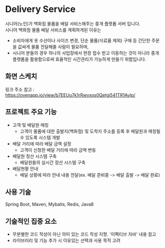 # Delivery Service
시니어(노인)가 백화점 물품을 배달 서비스해주는 중개 플랫폼 서버 입니다.  
시니어 백화점 물품 배달 서비스를 계획하게된 이유는  
- 소비자에게 옷 수선이나 사이즈 변경, 단순 물품(식료품 제외) 구매 등 간단한 주문을 값싸게 물품 전달해줄 사람이 필요하며,  
- 시니어 분들의 경우 하나의 사업장에서 현장 접수 받고 이동하는 것이 아니라 중개 플랫폼을 활용함으로써 효율적인 시간관리가 가능하게 만들기 위함입니다.  
## 화면 스케치
링크 주소 참고 : https://ovenapp.io/view/b7EEUu7k1rRwvxos0Qetgi541TR1AyIp/
## 프로젝트 주요 기능
- 고객 및 배달원 매칭
  - 고객이 물품에 대한 출발지(백화점) 및 도착지 주소를 등록 후 배달원과 매칭될 수 있도록 시스템 개발
- 배달 거리에 따라 배달 금액 설정
  - 고객이 신청한 배달 거리에 따라 금액 변동
- 배달원 정산 시스템 구축
  - 배달원들의 실시간 정산 시스템 구축
- 배달현황 안내
  - 배달 상황에 따라 안내 내용 전달(ex. 배달 준비중 -> 배달 출발 -> 배달 완료)
## 사용 기술
Spring Boot, Maven, Mybatis, Redis, Java8  
## 기술적인 집중 요소
- 무분별한 코드 작성이 아닌 의미 있는 코드 작성 지향. '이펙티브 자바' 내용 참고
- 라이브러리 및 기능 추가 시 이유있는 선택과 사용 목적 고려
